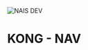 ![NAIS DEV](https://github.com/navikt/kong/workflows/NAIS%20DEV/badge.svg?branch=master)

# KONG - NAV
